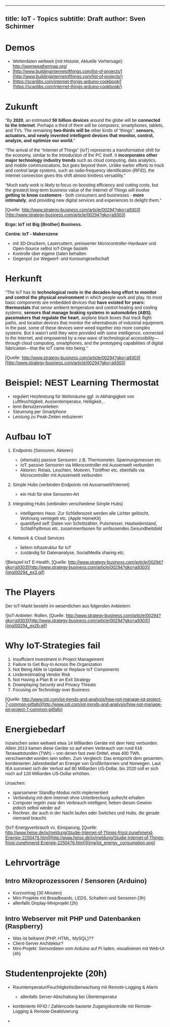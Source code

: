 <!--
pandoc -s iot_topics.md -o /tmp/md.html -t html5 --toc --toc-depth 2 --self-contained; firefox /tmp/md.html
-->

<style>
	body{
		font-family: sans-serif;
		width: 60%;
		margin: 20px auto;
	}

	header{
		text-align: center;
	}

	nav::before{
		content: "Inhaltsverzeichnis";
		font-size: 1.5em;
		font-weight: bold; 
	}
	figure{
		margin: 5px auto;
		border: 1px solid #333;
		padding: 5px;
	}
	figure img{
		max-width: 90%;
		display: block;
		margin: 5px auto;
		
	}
</style>
---
title: IoT - Topics
subtitle: Draft
author: Sven Schirmer
---
# Demos 

- Wetterdaten weltweit (mit Historie, Aktuelle Vorhersage): http://openweathermap.org/
- [http://www.buildinginternetofthings.com/list-of-projects/](http://www.buildinginternetofthings.com/list-of-projects/)
- [https://scanlibs.com/internet-things-arduino-cookbook/](https://scanlibs.com/internet-things-arduino-cookbook/)

# Zukunft

"By **2020**, an estimated **50 billion devices** around the globe will be **connected to the Internet**. Perhaps a third of them will be computers, smartphones, tablets, and TVs. The remaining **two-thirds will be** other kinds of “things”: **sensors, actuators, and newly invented intelligent devices that monitor, control, analyze, and optimize our world.**"

"The arrival of the “Internet of Things” (IoT) represents a transformative shift for the economy, similar to the introduction of the PC itself. It **incorporates other major technology industry trends** such as cloud computing, data analytics, and mobile communications, but goes beyond them. Unlike earlier efforts to track and control large systems, such as radio-frequency identification (RFID), the Internet connection gives this shift almost limitless versatility."

"Much early work is likely to focus on boosting efficiency and cutting costs, but the greatest long-term business value of the Internet of Things will involve **getting to know customers** - both consumers and businesses - **more intimately**, and providing new digital services and experiences to delight them."

[Quelle: http://www.strategy-business.com/article/00294?gko=a9303](http://www.strategy-business.com/article/00294?gko=a9303)

**Ergo: IoT ist Big (Brother) Business.**

**Contra: IoT - Makerszene**

- mit 3D-Druckern, Lasercuttern, preiswerter Microcontroller-Hardware und Open-Source selbst IoT-Dinge basteln 
- Kontrolle über eigene Daten behalten
- Gegenpol zur Wegwerf- und Konsumgesellschaft 


# Herkunft

"The IoT has its **technological roots in the decades-long effort to monitor and control the physical environment** in which people work and play. Its most basic components are embedded devices that **have existed for years: thermostats** that sense ambient temperature and control heating and cooling systems, **sensors that manage braking systems in automobiles (ABS)**, **pacemakers that regulate the heart**, airplane black boxes that track flight paths, and location devices that monitor the whereabouts of industrial equipment. In the past, some of these devices were wired together into more complex systems. But it wasn’t until they were provided with some intelligence, connected to the Internet, and empowered by a new wave of technological accessibility—through cloud computing, smartphones, and the prototyping capabilities of digital fabrication—that the IoT came into being." 

[Quelle: http://www.strategy-business.com/article/00294?gko=a9303](http://www.strategy-business.com/article/00294?gko=a9303)

# Beispiel: NEST Learning Thermostat

- reguliert Heizleistung für Wohnräume ggf. in Abhängigkeit von Luftfeuchtigkeit, Aussentemperatur, Helligkeit...
- lernt Benutzervorlieben
- Steuerung per Smartphone
- Leistung zu Peak-Zeiten reduzieren

# Aufbau IoT

1. Endpoints (Sensoren, Aktoren)

	- (ehemals) passive Sensoren: z.B. Thermometer, Spannungsmesser etc.
	- IoT: passive Sensoren via Mikrocontroller mit Aussenwelt verbunden
	- Aktoren: Relais, Leuchten, Motoren, Türöffner etc, ebenfalls via Microcontroller mit Aussenwelt verbunden

2. Simple Hubs (verbinden Endpoints mit Aussenwelt/Internet)

	- ein Hub für eine Sensoren-Art

3. Integrating Hubs (verbinden verschiedene Simple Hubs)

	- intelligentes Haus: Zur Schlafenszeit werden alle Lichter gelöscht, Wohnung verriegelt etc. (Apple HomeKit)
	- quantifyed self: Daten von Schrittzähler, Pulsmesser, Hautwiderstand, Schlafrhythmus etc. zusammenfassen für umfassendes Gesundheitsbild

4. Network & Cloud Services

	- liefern Infrastruktur für IoT
	- zuständig für Datenanalyse, SocialMedia sharing etc.

![Beispiel IoT E-Health, [Quelle: http://www.strategy-business.com/article/00294?gko=a9303](http://www.strategy-business.com/article/00294?gko=a9303)](img/00294_ex3.gif)

# The Players

Der IoT-Markt besteht im wesentlichen aus folgenden Anbietern:

![IoT-Anbieter: Rollen, [Quelle: http://www.strategy-business.com/article/00294?gko=a9303](http://www.strategy-business.com/article/00294?gko=a9303)](img/00294_ex2b.gif)

# Why IoT-Strategies fail

1. Insufficient Investment in Project Management
2. Failure to Get Buy-In Across the Organization
3. Not Being Able to Update or Replace IoT Components
4. Underestimating Vendor Risk
5. Not Having a Plan B or an Exit Strategy
6. Downplaying Security and Privacy Threats
7. Focusing on Technology over Business

[Quelle: http://www.ioti.com/iot-trends-and-analysis/how-not-manage-iot-project-7-common-pitfalls](http://www.ioti.com/iot-trends-and-analysis/how-not-manage-iot-project-7-common-pitfalls)

# Energiebedarf

Inzwischen seien weltweit etwa 14 Milliarden Geräte mit dem Netz verbunden. Allein 2013 kamen diese Geräte so auf einen Verbrauch von rund 616 Terawattstunden (TWh) – von denen fast zwei Drittel, etwa 400 TWh, verschwendet worden sein sollen. Zum Vergleich: Das entspricht dem gesamten, kombinierten Jahresbedarf an Energie von Großbritannien und Norwegen. Laut IEA summiert sich der Verlust auf 80 Milliarden US-Dollar, bis 2020 soll er sich noch auf 120 Milliarden US-Dollar erhöhen.

Ursachen:

- sparsamerer Standby-Modus nicht implementiert
- Verbindung mit dem Internet ohne Unterbrechung aufrecht erhalten
- Computer regeln zwar den Verbrauch intelligent, heben diesen Gewinn jedoch selbst wieder auf
- Rechner, die auch in der Nacht laufen oder Switches und Hubs, die gerade niemand braucht.

![IoT-Energyverbrauch vs. Einsparung, [Quelle: http://www.heise.de/ix/meldung/Studie-Internet-of-Things-frisst-zunehmend-Energie-2250476.html](http://www.heise.de/ix/meldung/Studie-Internet-of-Things-frisst-zunehmend-Energie-2250476.html)](img/iot_energy_consumption.png)

# Lehrvorträge

## Intro Mikroprozessoren / Sensoren (Arduino)

- Kurzvortrag (30 Minuten)
- Mini-Projekte mit Breadboards, LEDS, Schaltern und Sensoren (3h)
- allenfalls Display-Miniprojekt (2h)

## Intro Webserver mit PHP und Datenbanken (Raspberry)

- Was ist bekannt (PHP, HTML, MySQL)??
- Client-Server Architektur?
- Mini-Projekt: Sensordaten vom Arduino auf Pi laden, visualisieren mit Web-UI (4h)


# Studentenprojekte (20h)

- Raumtemperatur/Feuchtigkeitsüberwachung mit Remote-Logging & Alarm
	- allenfalls Server-Abschaltung bei Übertemperatur 
	
- kombinierte RFID / Zahlencode-basierte Zugangskontrolle mit Remote-Logging & Remote-Deaktivierung
- 